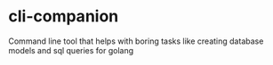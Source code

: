 # cli-companion
Command line tool that helps with boring tasks like creating database models and sql queries for golang
